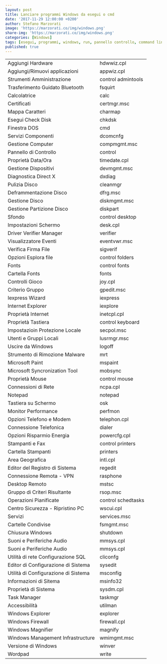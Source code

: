 ```yaml
---
layout: post
title: Lanciare programmi Windows da esegui o cmd
date: '2017-11-29 12:00:00 +0200'
author: Stefano Marzorati
image: 'https://marzorati.co/img/windows.png'
share-img: 'https://marzorati.co/img/windows.png'
categories: [Windows]
tags: [esegui, programmi, windows, run, pannello controllo, command line]
published: true
---
```

<center>
<table>
  <tbody>
    <tr>
      <td>Aggiungi Hardware</td>
      <td>hdwwiz.cpl</td>
    </tr>
    <tr>
      <td>Aggiungi/Rimuovi applicazioni</td>
      <td>appwiz.cpl</td>
    </tr>
    <tr>
      <td>Strumenti Amministrazione</td>
      <td>control admintools</td>
    </tr>
    <tr>
      <td>Trasferimento Guidato Bluetooth</td>
      <td>fsquirt</td>
    </tr>
    <tr>
      <td>Calcolatrice</td>
      <td>calc</td>
    </tr>
    <tr>
      <td>Certificati</td>
      <td>certmgr.msc</td>
    </tr>
    <tr>
      <td>Mappa Caratteri</td>
      <td>charmap</td>
    </tr>
    <tr>
      <td>Esegui Check Disk</td>
      <td>chkdsk</td>
    </tr>
    <tr>
      <td>Finestra DOS</td>
      <td>cmd</td>
    </tr>
    <tr>
      <td>Servizi Componenti</td>
      <td>dcomcnfg</td>
    </tr>
    <tr>
      <td>Gestione Computer</td>
      <td>compmgmt.msc</td>
    </tr>
    <tr>
      <td>Pannello di Controllo</td>
      <td>control</td>
    </tr>
    <tr>
      <td>Proprietà Data/Ora</td>
      <td>timedate.cpl</td>
    </tr>
    <tr>
      <td>Gestione Dispositivi</td>
      <td>devmgmt.msc</td>
    </tr>
    <tr>
      <td>Diagnostica Direct X</td>
      <td>dxdiag</td>
    </tr>
    <tr>
      <td>Pulizia Disco</td>
      <td>cleanmgr</td>
    </tr>
    <tr>
      <td>Deframmentazione Disco</td>
      <td>dfrg.msc</td>
    </tr>
    <tr>
      <td>Gestione Disco</td>
      <td>diskmgmt.msc</td>
    </tr>
    <tr>
      <td>Gestione Partizione Disco</td>
      <td>diskpart</td>
    </tr>
    <tr>
      <td>Sfondo</td>
      <td>control desktop</td>
    </tr>
    <tr>
      <td>Impostazioni Schermo</td>
      <td>desk.cpl</td>
    </tr>
    <tr>
      <td>Driver Verifier Manager</td>
      <td>verifier</td>
    </tr>
    <tr>
      <td>Visualizzatore Eventi</td>
      <td>eventvwr.msc</td>
    </tr>
    <tr>
      <td>Verifica Firma File</td>
      <td>sigverif</td>
    </tr>
    <tr>
      <td>Opzioni Esplora file</td>
      <td>control folders</td>
    </tr>
    <tr>
      <td>Fonts</td>
      <td>control fonts</td>
    </tr>
    <tr>
      <td>Cartella Fonts</td>
      <td>fonts</td>
    </tr>
    <tr>
      <td>Controlli Gioco</td>
      <td>joy.cpl</td>
    </tr>
    <tr>
      <td>Criterio Gruppo</td>
      <td>gpedit.msc</td>
    </tr>
    <tr>
      <td>Iexpress Wizard</td>
      <td>iexpress</td>
    </tr>
    <tr>
      <td>Internet Explorer</td>
      <td>iexplore</td>
    </tr>
    <tr>
      <td>Proprietà Internet</td>
      <td>inetcpl.cpl</td>
    </tr>
    <tr>
      <td>Proprietà Tastiera</td>
      <td>control keyboard</td>
    </tr>
    <tr>
      <td>Impostazioin Protezione Locale</td>
      <td>secpol.msc</td>
    </tr>
    <tr>
      <td>Utenti e Gruppi Locali</td>
      <td>lusrmgr.msc</td>
    </tr>
    <tr>
      <td>Uscire da Windows</td>
      <td>logoff</td>
    </tr>
    <tr>
      <td>Strumento di Rimozione Malware</td>
      <td>mrt</td>
    </tr>
    <tr>
      <td>Microsoft Paint</td>
      <td>mspaint</td>
    </tr>
    <tr>
      <td>Microsoft Syncronization Tool</td>
      <td>mobsync</td>
    </tr>
    <tr>
      <td>Proprietà Mouse</td>
      <td>control mouse</td>
    </tr>
    <tr>
      <td>Connessioni di Rete</td>
      <td>ncpa.cpl</td>
    </tr>
    <tr>
      <td>Notepad</td>
      <td>notepad</td>
    </tr>
    <tr>
      <td>Tastiera su Schermo</td>
      <td>osk</td>
    </tr>
    <tr>
      <td>Monitor Performance</td>
      <td>perfmon</td>
    </tr>
    <tr>
      <td>Opzioni Telefono e Modem</td>
      <td>telephon.cpl</td>
    </tr>
    <tr>
      <td>Connessione Telefonica</td>
      <td>dialer</td>
    </tr>
    <tr>
      <td>Opzioni Risparmio Energia</td>
      <td>powercfg.cpl</td>
    </tr>
    <tr>
      <td>Stampanti e Fax</td>
      <td>control printers</td>
    </tr>
    <tr>
      <td>Cartella Stampanti</td>
      <td>printers</td>
    </tr>
    <tr>
      <td>Area Geografica</td>
      <td>intl.cpl</td>
    </tr>
    <tr>
      <td>Editor del Registro di Sistema</td>
      <td>regedit</td>
    </tr>
    <tr>
      <td>Connessione Remota - VPN</td>
      <td>rasphone</td>
    </tr>
    <tr>
      <td>Desktop Remoto</td>
      <td>mstsc</td>
    </tr>
    <tr>
      <td>Gruppo di Criteri Risultante</td>
      <td>rsop.msc</td>
    </tr>
    <tr>
      <td>Operazioni Pianificate</td>
      <td>control schedtasks</td>
    </tr>
    <tr>
      <td>Centro Sicurezza - Ripristino PC</td>
      <td>wscui.cpl</td>
    </tr>
    <tr>
      <td>Servizi</td>
      <td>services.msc</td>
    </tr>
    <tr>
      <td>Cartelle Condivise</td>
      <td>fsmgmt.msc</td>
    </tr>
    <tr>
      <td>Chiusura Windows</td>
      <td>shutdown</td>
    </tr>
    <tr>
      <td>Suoni e Periferiche Audio</td>
      <td>mmsys.cpl</td>
    </tr>
    <tr>
      <td>Suoni e Periferiche Audio</td>
      <td>mmsys.cpl</td>
    </tr>
    <tr>
      <td>Utilità di rete Configurazione SQL</td>
      <td>cliconfg</td>
    </tr>
    <tr>
      <td>Editor di Configurazione di Sistema</td>
      <td>sysedit</td>
    </tr>
    <tr>
      <td>Utilità di Configurazione di Sistema</td>
      <td>msconfig</td>
    </tr>
    <tr>
      <td>Informazioni di Sitema</td>
      <td>msinfo32</td>
    </tr>
    <tr>
      <td>Proprietà di Sistema</td>
      <td>sysdm.cpl</td>
    </tr>
    <tr>
      <td>Task Manager</td>
      <td>taskmgr</td>
    </tr>
    <tr>
      <td>Accessibilità</td>
      <td>utilman</td>
    </tr>
    <tr>
      <td>Windows Explorer</td>
      <td>explorer</td>
    </tr>
    <tr>
      <td>Windows Firewall</td>
      <td>firewall.cpl</td>
    </tr>
    <tr>
      <td>Windows Magnifier</td>
      <td>magnify</td>
    </tr>
    <tr>
      <td>Windows Management Infrastructure</td>
      <td>wmimgmt.msc</td>
    </tr>
    <tr>
      <td>Versione di Windows</td>
      <td>winver</td>
    </tr>
    <tr>
      <td>Wordpad</td>
      <td>write</td>
    </tr>
  </tbody>
</table>
</center>
